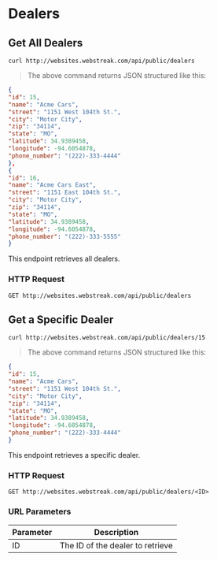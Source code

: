 # Dealers

## Get All Dealers

```shell
curl http://websites.webstreak.com/api/public/dealers
```

> The above command returns JSON structured like this:

```json
{
"id": 15,
"name": "Acme Cars",
"street": "1151 West 104th St.",
"city": "Motor City",
"zip": "34114",
"state": "MO",
"latitude": 34.9389458,
"longitude": -94.6054878,
"phone_number": "(222)-333-4444"
}, 
{
"id": 16,
"name": "Acme Cars East",
"street": "1151 East 104th St.",
"city": "Motor City",
"zip": "34114",
"state": "MO",
"latitude": 34.9389458,
"longitude": -94.6054878,
"phone_number": "(222)-333-5555"
}
```

This endpoint retrieves all dealers.

### HTTP Request

`GET http://websites.webstreak.com/api/public/dealers`


## Get a Specific Dealer

```shell
curl http://websites.webstreak.com/api/public/dealers/15
```

> The above command returns JSON structured like this:

```json
{
"id": 15,
"name": "Acme Cars",
"street": "1151 West 104th St.",
"city": "Motor City",
"zip": "34114",
"state": "MO",
"latitude": 34.9389458,
"longitude": -94.6054878,
"phone_number": "(222)-333-4444"
}
```

This endpoint retrieves a specific dealer.


### HTTP Request

`GET http://websites.webstreak.com/api/public/dealers/<ID>`

### URL Parameters

Parameter | Description
--------- | -----------
ID | The ID of the dealer to retrieve